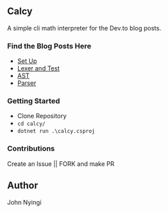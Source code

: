 ## Calcy
A simple cli math interpreter for the Dev.to blog posts.

### Find the Blog Posts Here
- [Set Up](https://dev.to/j0nimost/implementing-a-math-interpreter-using-c-part1-2mf)
- [Lexer and Test](https://dev.to/j0nimost/implementing-a-math-interpreter-using-c-part2-lexer-4i81)
- [AST](https://dev.to/j0nimost/making-a-math-interpreter-ast-4848)
- [Parser]()

### Getting Started
- Clone Repository
- `cd calcy/`
- `dotnet run .\calcy.csproj`

### Contributions
Create an Issue || FORK and make PR

## Author
John Nyingi